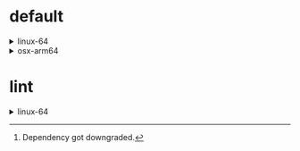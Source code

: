 # default

<details>
<summary>linux-64</summary>

| Dependency | Before | After | Explicit | Package |
| - | - | - | - | - |
| new-package |  | 0.10.1 | true | conda |
| removed-package | 0.10.1 |  | true | conda |
| python | 0.10.0 | 0.10.0 | false | conda |
| polars | herads_0 | herads_0 | true | conda |

</details>

<details>
<summary>osx-arm64</summary>

| Dependency | Before | After | Explicit | Package |
| - | - | - | - | - |
| polars[^2] | 0.10.0 | 0.10.0 | true | conda |
| python | 0.10.0 | 0.10.0 | true | conda |

</details>

# lint

<details>
<summary>linux-64</summary>

| Dependency | Before | After | Explicit | Package |
| - | - | - | - | - |
| polars | 0.10.0 | 0.10.0 | true | conda |
| python | 0.10.0 | 0.10.0 | false | conda |

</details>

[^1]: *Cursive* means explicit dependency.
[^2]: Dependency got downgraded.
